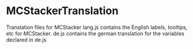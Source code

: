 # MCStackerTranslation
Translation files for MCStacker
lang.js contains the English labels, tooltips, etc for MCStacker.
de.js contains the german translation for the variables declared in de.js
